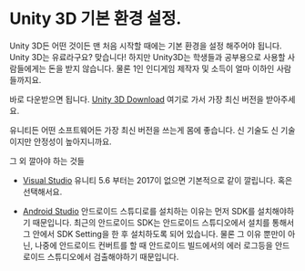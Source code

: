 # Unity 3D 기본 환경 설정.

Unity 3D든 어떤 것이든 맨 처음 시작할 때에는 기본 환경을 설정 해주어야 됩니다. Unity 3D는 유료라구요? 맞습니다! 하지만 Unity3D는 학생들과 공부용으로 사용할 사람들에게는 돈을 받지 않습니다. 물론 1인 인디게임 제작자 및 소득이 얼마 이하인 사람들까지요.

바로 다운받으면 됩니다. [Unity 3D Download](https://store.unity.com/kr/download?ref=personal) 여기로 가서 가장 최신 버전을 받아주세요.

유니티든 어떤 소프트웨어든 가장 최신 버전을 쓰는게 몸에 좋습니다. 신 기술도 신 기술이지만 안정성이 높아지니까요.

그 외 깔아야 하는 것들

- [Visual Studio](https://www.visualstudio.com/ko/)
유니티 5.6 부터는 2017이 없으면 기본적으로 같이 깔립니다. 혹은 선택해서요.

- [Android Studio](https://developer.android.com/studio/index.html?hl=ko)
안드로이드 스튜디로를 설치하는 이유는 먼저 SDK를 설치해야하기 때문입니다. 최근의 안드로이드 SDK는 안드로이드 스튜디오에서 설치를 통해서 그 안에서 SDK Setting을 한 후
설치하도록 되어 있습니다. 물론 그 이유 뿐만이 아닌, 나중에 안드로이드 컨버트를 할 때 안드로이드 빌드에서의 에러 로그등을 안드로이드 스튜디오에서 검출해야하기 때문입니다.
